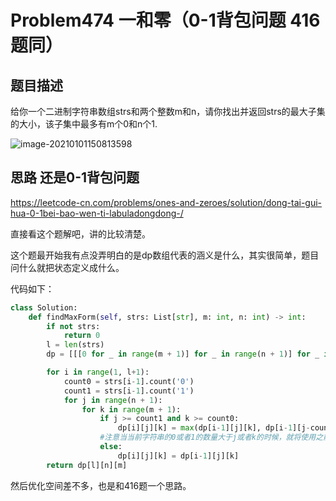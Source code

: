 # Problem474 一和零（0-1背包问题 416题同）

## 题目描述

给你一个二进制字符串数组strs和两个整数m和n，请你找出并返回strs的最大子集的大小，该子集中最多有m个0和n个1.

![image-20210101150813598](C:\Users\初泽良\AppData\Roaming\Typora\typora-user-images\image-20210101150813598.png)

## 思路 还是0-1背包问题

https://leetcode-cn.com/problems/ones-and-zeroes/solution/dong-tai-gui-hua-0-1bei-bao-wen-ti-labuladongdong-/

直接看这个题解吧，讲的比较清楚。

这个题最开始我有点没弄明白的是dp数组代表的涵义是什么，其实很简单，题目问什么就把状态定义成什么。

代码如下：

```python
class Solution:
    def findMaxForm(self, strs: List[str], m: int, n: int) -> int:
        if not strs:
            return 0
        l = len(strs)
        dp = [[[0 for _ in range(m + 1)] for _ in range(n + 1)] for _ in range(l+1)]

        for i in range(1, l+1):
            count0 = strs[i-1].count('0')
            count1 = strs[i-1].count('1')
            for j in range(n + 1):
                for k in range(m + 1):
                    if j >= count1 and k >= count0:
                        dp[i][j][k] = max(dp[i-1][j][k], dp[i-1][j-count1][k-count0] + 1)
                    #注意当当前字符串的0或者1的数量大于j或者k的时候，就将使用之前的状态
                    else:
                        dp[i][j][k] = dp[i-1][j][k]
        return dp[l][n][m]
```

然后优化空间差不多，也是和416题一个思路。